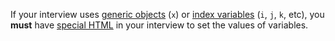 If your interview uses [generic objects](https://docassemble.org/docs/fields.html#generic) (`x`) or [index variables](https://docassemble.org/docs/fields.html#index%20variables) (`i`, `j`, `k`, etc), you **must** have [special HTML](/docs/alkiln/writing_tests.mdx#special-html) in your interview to set the values of variables.

<!-- TODO: help wanted: This is true as long as they don't literally use `x` or `i`. I'm not sure how to express that complexity. -->